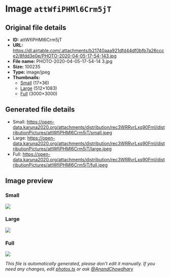 # Image `attWfiPHMl6Crm5jT`

## Original file details

- **ID:** attWfiPHMl6Crm5jT
- **URL:** https://dl.airtable.com/.attachments/b21740aaa921dfd44df0bfb7a26ccce2/8fdd3e0e/PHOTO-2020-04-05-17-54-143.jpg
- **File name:** PHOTO-2020-04-05-17-54-14 3.jpg
- **Size:** 100235
- **Type:** image/jpeg
- **Thumbnails:**
  - [Small](https://dl.airtable.com/.attachmentThumbnails/be55b1fa5e5a05cc40412638ba137ce1/c37663d0) (17×36)
  - [Large](https://dl.airtable.com/.attachmentThumbnails/36d1c10caf763e8358c0867abfe30c81/99f2adfe) (512×1083)
  - [Full](https://dl.airtable.com/.attachmentThumbnails/8330535c23a0d0e7b9d833393c17565b/5811bb1d) (3000×3000)

## Generated file details

- Small: https://open-data.karuna2020.org/attachments/distribution/rec3WRRvrLxq90FmI/distributionPictures/attWfiPHMl6Crm5jT/small.jpeg
- Large: https://open-data.karuna2020.org/attachments/distribution/rec3WRRvrLxq90FmI/distributionPictures/attWfiPHMl6Crm5jT/large.jpeg
- Full: https://open-data.karuna2020.org/attachments/distribution/rec3WRRvrLxq90FmI/distributionPictures/attWfiPHMl6Crm5jT/full.jpeg

## Image preview

### Small

![](https://open-data.karuna2020.org/attachments/distribution/rec3WRRvrLxq90FmI/distributionPictures/attWfiPHMl6Crm5jT/small.jpeg)

### Large

![](https://open-data.karuna2020.org/attachments/distribution/rec3WRRvrLxq90FmI/distributionPictures/attWfiPHMl6Crm5jT/large.jpeg)

### Full

![](https://open-data.karuna2020.org/attachments/distribution/rec3WRRvrLxq90FmI/distributionPictures/attWfiPHMl6Crm5jT/full.jpeg)

_This file is automatically generated, please don't edit it manually. If you need any changes, edit [photos.ts](/photos.ts) or ask [@AnandChowdhary](https://github.com/AnandChowdhary)_
